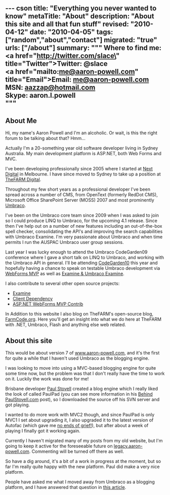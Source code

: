 --- cson
title: "Everything you never wanted to know"
metaTitle: "About"
description: "About this site and all that fun stuff"
revised: "2010-04-12"
date: "2010-04-05"
tags: ["random","about","contact"]
migrated: "true"
urls: ["/about"]
summary: """
Where to find me:<br />
<a href=\"http://twitter.com/slace\" title=\"Twitter\">Twitter: @slace</a><br />
<a href=\"mailto:me@aaron-powell.com\" title=\"Email\">Email: me@aaron-powell.com</a><br />
<span>MSN: aazzap@hotmail.com</span><br />
<span>Skype: aaron.l.powell</span><br />
"""
---
## About Me ##

Hi, my name's Aaron Powell and I'm an alcoholic. Or wait, is this the right forum to be talking about that? Hmm...

Actually I'm a 20-something year old software developer living in Sydney Australia. My main development platform is ASP.NET, both Web Forms and MVC.

I've been developing professionally since 2005 where I started at [Next Digital][1] in Melbourne. I have since moved to Sydney to take up a position at [TheFARM Digital][2].

Throughout my few short years as a professional developer I've been spread across a number of CMS, from OpenText (formerly RedDot CMS), Microsoft Office SharePoint Server (MOSS) 2007 and most prominently [Umbraco][3].

I've been on the Umbraco core team since 2009 when I was asked to join so I could produce LINQ to Umbraco, for the upcoming 4.1 release. Since then I've help out on a number of new features including an out-of-the-box spell checker, consolidating the API's and improving the search capabilities with Umbraco Examine.  I'm very passionate about Umbraco and when time permits I run the AUSPAC Umbraco user group sessions. 

Last year I was lucky enough to attend the Umbraco CodeGarden09 conference where I gave a short talk on LINQ to Umbraco, and working with the Umbraco API in general. I'll be attending [CodeGarden10][4] this year and hopefully having a chance to speak on testable Umbraco development via [WebForms MVP][5] as well as [Examine & Umbraco Examine][6].

I also contribute to several other open source projects:

* [Examine][7]
* [Client Dependency][8]
* [ASP.NET WebForms MVP Contrib][9]

In Addition to this website I also blog on TheFARM's open-source blog, [FarmCode.org][10]. Here you'll get an insight into what we do here at TheFARM with .NET, Umbraco, Flash and anything else web related.

## About this site ##

This would be about version 7 of www.aaron-powell.com, and it's the first for quite a while that I haven't used Umbraco as the blogging engine.

I was looking to move into using a MVC-based blogging engine for quite some time now, but the problem was that I don't really have the time to work on it. Luckily the work was done for me!

Brisbane developer [Paul Stovell][11] created a blog engine which I really liked the look of called PaulPad (you can see more information in his [Behind PaulStovell.com][12] post), so I downloaded the source off his SVN server and got playing.

I wanted to do more work with MVC2 though, and since PaulPad is only MVC1 I set about upgrading it, I also upgraded it to the latest version of Autofac (which gave me [no ends of grief!][13]), but after about a week of playing I finally got it working again.

Currently I haven't migrated many of my posts from my old website, but I'm going to keep it active for the foreseeable future on [legacy.aaron-powell.com][14]. Commenting will be turned off there as well.

So have a dig around, it's a bit of a work in progress at the moment, but so far I'm really quite happy with the new platform. Paul did make a very nice platform.

People have asked me what I moved away from Umbraco as a blogging platform, and I have answered that question in [this article][15].


  [1]: http://www.next-digital.com
  [2]: http://www.thefarmdigital.com
  [3]: http://umbraco.org
  [4]: http://codegarden10.com
  [5]: http://webformsmvp.com
  [6]: http://examine.codeplex.com
  [7]: http://examine.codeplex.com
  [8]: http://clientdependency.codeplex.com
  [9]: http://webformsmvpcontrib.codeplex.com
  [10]: http://farmcode.org
  [11]: http://www.paulstovell.com
  [12]: http://www.paulstovell.com/behind
  [13]: /problems-with-assembly-trust
  [14]: http://legacy.aaron-powell.com
  [15]: /why-no-umbraco